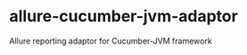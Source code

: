 allure-cucumber-jvm-adaptor
===========================

Allure reporting adaptor for Cucumber-JVM framework
